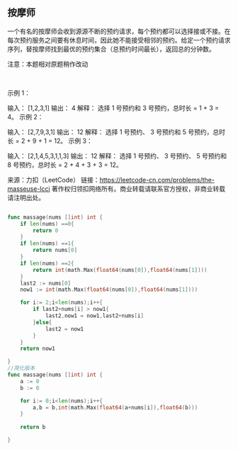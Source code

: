 ## 按摩师
一个有名的按摩师会收到源源不断的预约请求，每个预约都可以选择接或不接。在每次预约服务之间要有休息时间，因此她不能接受相邻的预约。给定一个预约请求序列，替按摩师找到最优的预约集合（总预约时间最长），返回总的分钟数。

注意：本题相对原题稍作改动

 

示例 1：

输入： [1,2,3,1]
输出： 4
解释： 选择 1 号预约和 3 号预约，总时长 = 1 + 3 = 4。
示例 2：

输入： [2,7,9,3,1]
输出： 12
解释： 选择 1 号预约、 3 号预约和 5 号预约，总时长 = 2 + 9 + 1 = 12。
示例 3：

输入： [2,1,4,5,3,1,1,3]
输出： 12
解释： 选择 1 号预约、 3 号预约、 5 号预约和 8 号预约，总时长 = 2 + 4 + 3 + 3 = 12。

来源：力扣（LeetCode）
链接：https://leetcode-cn.com/problems/the-masseuse-lcci
著作权归领扣网络所有。商业转载请联系官方授权，非商业转载请注明出处。
```go

func massage(nums []int) int {
	if len(nums) ==0{
		return 0
	}
	if len(nums) ==1{
		return nums[0]
	}
	if len(nums) ==2{
		return int(math.Max(float64(nums[0]),float64(nums[1])))
	}
	last2 := nums[0]
	now1 := int(math.Max(float64(nums[0]),float64(nums[1])))

	for i:= 2;i<len(nums);i++{
		if last2+nums[i] > now1{
			last2,now1 = now1,last2+nums[i]
		}else{
			last2 = now1
		}
	}
	return now1

}
//简化版本
func massage(nums []int) int {
	a := 0
	b := 0

	for i:= 0;i<len(nums);i++{
		a,b = b,int(math.Max(float64(a+nums[i]),float64(b)))
	}
	
	return b

}

```
